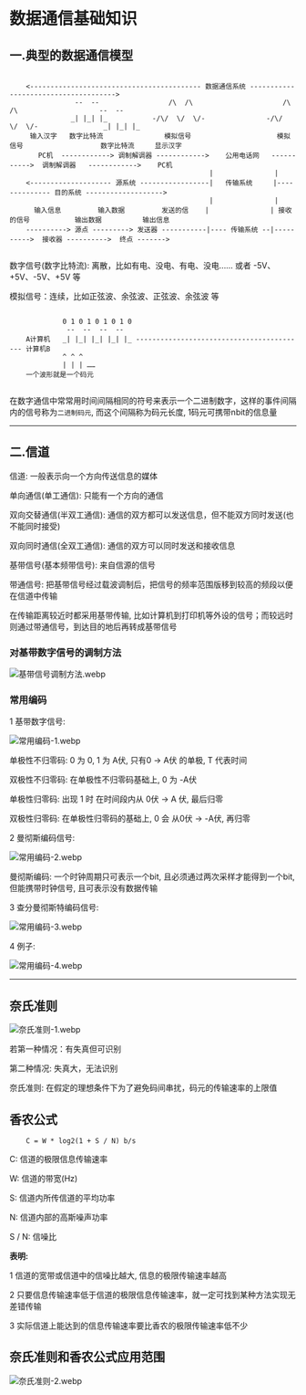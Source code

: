 # 数据通信基础知识

## 一.典型的数据通信模型

```

    <------------------------------------------ 数据通信系统 ------------------------------------->
                --  --                 /\  /\                      /\  /\                    --  --      
               _| |_| |_           -/\/  \/  \/-               -/\/  \/  \/-                _| |_| |_
     输入汉字   数字比特流               模拟信号                     模拟信号                   数字比特流     显示汉字      
       PC机  ------------> 调制解调器 ------------>    公用电话网   ----------->  调制解调器   ------------>    PC机   
                                                 |               |                                                        
    <-------------------- 源系统 -----------------|   传输系统     |-------------- 目的系统 ------------------->
                                                 |               |                                                  
      输入信息         输入数据         发送的信    |               | 接收的信号           输出数据          输出信息                                               
    ----------> 源点 ---------> 发送器 -----------|---- 传输系统 --|---------->  接收器 ---------->  终点 ------->                                                                                                              
                                                                                                                        
```

数字信号(数字比特流): 离散，比如有电、没电、有电、没电……  或者 -5V、+5V、-5V、+5V 等

模拟信号：连续，比如正弦波、余弦波、正弦波、余弦波 等

```

             0 1 0 1 0 1 0 1 0      
              --  --  --  --
    A计算机   _| |_| |_| |_| |_ ------------------------------------------ 计算机B
             ^ ^ ^
             | | | ……
    一个波形就是一个码元  
              
```

在数字通信中常常用时间间隔相同的符号来表示一个二进制数字，这样的事件间隔内的信号称为`二进制码元`, 而这个间隔称为码元长度, 1码元可携带nbit的信息量

---

## 二.信道

信道: 一般表示向一个方向传送信息的媒体

单向通信(单工通信): 只能有一个方向的通信

双向交替通信(半双工通信): 通信的双方都可以发送信息，但不能双方同时发送(也不能同时接受)

双向同时通信(全双工通信): 通信的双方可以同时发送和接收信息

基带信号(基本频带信号): 来自信源的信号

带通信号: 把基带信号经过载波调制后，把信号的频率范围版移到较高的频段以便在信道中传输

在传输距离较近时都采用基带传输, 比如计算机到打印机等外设的信号；而较远时则通过带通信号，到达目的地后再转成基带信号

### 对基带数字信号的调制方法

![基带信号调制方法.webp](./基带信号调制方法.webp)

### 常用编码

1 基带数字信号:

![常用编码-1.webp](./常用编码-1.webp)

单极性不归零码: 0 为 0, 1 为 A伏, 只有0 -> A伏 的单极, T 代表时间

双极性不归零码: 在单极性不归零码基础上, 0 为 -A伏

单极性归零码: 出现 1 时 在时间段内从 0伏 -> A 伏, 最后归零

双极性归零码: 在单极性归零码的基础上, 0 会 从0伏 -> -A伏, 再归零

2 曼彻斯编码信号:

![常用编码-2.webp](./常用编码-2.webp)

曼彻斯编码: 一个时钟周期只可表示一个bit, 且必须通过两次采样才能得到一个bit, 但能携带时钟信号, 且可表示没有数据传输

3 查分曼彻斯特编码信号:

![常用编码-3.webp](./常用编码-3.webp)

4 例子:

![常用编码-4.webp](./常用编码-4.webp)

---

## 奈氏准则

![奈氏准则-1.webp](./奈氏准则-1.webp)

若第一种情况：有失真但可识别

第二种情况: 失真大，无法识别

奈氏准则: 在假定的理想条件下为了避免码间串扰，码元的传输速率的上限值

## 香农公式

```
    C = W * log2(1 + S / N) b/s
```

C: 信道的极限信息传输速率

W: 信道的带宽(Hz)

S: 信道内所传信道的平均功率

N: 信道内部的高斯噪声功率

S / N: 信噪比

**表明:**

1 信道的宽带或信道中的信噪比越大, 信息的极限传输速率越高

2 只要信息传输速率低于信道的极限信息传输速率，就一定可找到某种方法实现无差错传输

3 实际信道上能达到的信息传输速率要比香农的极限传输速率低不少

## 奈氏准则和香农公式应用范围

![奈氏准则-2.webp](./奈氏准则-2.webp)
